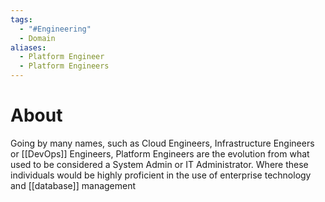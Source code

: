 ```yaml
---
tags:
  - "#Engineering"
  - Domain
aliases:
  - Platform Engineer
  - Platform Engineers
---
```

# About
Going by many names, such as Cloud Engineers, Infrastructure Engineers or [[DevOps]] Engineers, Platform Engineers are the evolution from what used to be considered a System Admin or IT Administrator. Where these individuals would be highly proficient in the use of enterprise technology and [[database]] management